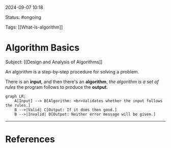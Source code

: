 2024-09-07 10:18

Status: #ongoing

Tags: [[What-is-algorithm]]

# Algorithm Basics
Subject: [[Design and Analysis of Algorithms]]

An algorithm is a step-by-step procedure for solving a problem.

There is an **input**, and then there's an **algorithm**, *the algorithm is a set of rules* the program follows to produce the **output**.

```mermaid
graph LR;
    A[Input] --> B[Algorithm: <br>Validates whether the input follows the rules.]
    B -->|Valid| C[Output: If it does then good.]
    B -->|Invalid| D[Output: Neither error message will be given.]

```








---
# References